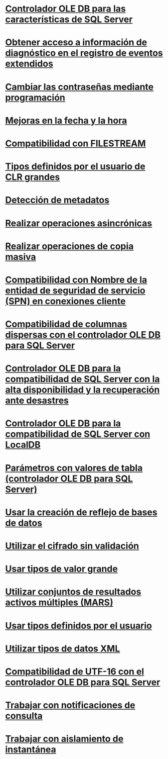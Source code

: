# [Controlador OLE DB para las características de SQL Server](oledb-driver-for-sql-server-features.md)

# [Obtener acceso a información de diagnóstico en el registro de eventos extendidos](accessing-diagnostic-information-in-the-extended-events-log.md)
# [Cambiar las contraseñas mediante programación](changing-passwords-programmatically.md)
# [Mejoras en la fecha y la hora](date-and-time-improvements.md)
# [Compatibilidad con FILESTREAM](filestream-support.md)
# [Tipos definidos por el usuario de CLR grandes](large-clr-user-defined-types.md)
# [Detección de metadatos](metadata-discovery.md)
# [Realizar operaciones asincrónicas](performing-asynchronous-operations.md)
# [Realizar operaciones de copia masiva](performing-bulk-copy-operations.md)
# [Compatibilidad con Nombre de la entidad de seguridad de servicio (SPN) en conexiones cliente](service-principal-name-spn-support-in-client-connections.md)
# [Compatibilidad de columnas dispersas con el controlador OLE DB para SQL Server](sparse-columns-support-in-oledb-driver-for-sql-server.md)
# [Controlador OLE DB para la compatibilidad de SQL Server con la alta disponibilidad y la recuperación ante desastres](oledb-driver-for-sql-server-support-for-high-availability-disaster-recovery.md)
# [Controlador OLE DB para la compatibilidad de SQL Server con LocalDB](oledb-driver-for-sql-server-support-for-localdb.md)
# [Parámetros con valores de tabla (controlador OLE DB para SQL Server)](table-valued-parameters-oledb-driver-for-sql-server.md)
# [Usar la creación de reflejo de bases de datos](using-database-mirroring.md)
# [Utilizar el cifrado sin validación](using-encryption-without-validation.md)
# [Usar tipos de valor grande](using-large-value-types.md)
# [Utilizar conjuntos de resultados activos múltiples (MARS)](using-multiple-active-result-sets-mars.md)
# [Usar tipos definidos por el usuario](using-user-defined-types.md)
# [Utilizar tipos de datos XML](using-xml-data-types.md)
# [Compatibilidad de UTF-16 con el controlador OLE DB para SQL Server](utf-16-support-in-oledb-driver-for-sql-server.md)
# [Trabajar con notificaciones de consulta](working-with-query-notifications.md)
# [Trabajar con aislamiento de instantánea](working-with-snapshot-isolation.md)

